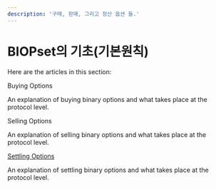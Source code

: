 ```yaml
---
description: '구매, 판매, 그리고 정산 옵션 들.'
---
```


# BIOPset의 기초\(기본원칙\)

Here are the articles in this section:

Buying Options 

An explanation of buying binary options and what takes place at the protocol level.

Selling Options

An explanation of selling binary options and what takes place at the protocol level.

[Settling Options](../../practice/guides/exercising-options-step-by-step.md)

An explanation of settling binary options and what takes place at the protocol level.

